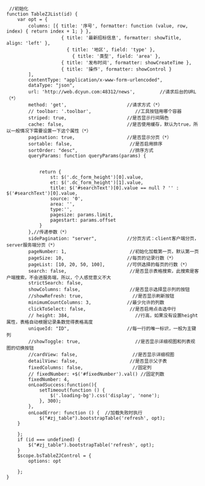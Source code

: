      //初始化
    function TableZJList(id) {
        var opt = {
            columns: [{ title: '序号', formatter: function (value, row, index) { return index + 1; } },
                        { title: '最新招标信息', formatter: showTitle, align: 'left' },
                          { title: '地区', field: 'type' },
                            { title: '类型', field: 'area' },
                        { title: '发布时间', formatter: showCreateTime },
                        { title: '操作', formatter: showControl }
            ],
            contentType: "application/x-www-form-urlencoded",
            dataType: "json",
            url: 'http://web.dcyun.com:48312/news',         //请求后台的URL（*）
            method: 'get',                      //请求方式（*）
            // toolbar: '.toolbar',                //工具按钮用哪个容器
            striped: true,                      //是否显示行间隔色
            cache: false,                       //是否使用缓存，默认为true，所以一般情况下需要设置一下这个属性（*）
            pagination: true,                   //是否显示分页（*）
            sortable: false,                     //是否启用排序
            sortOrder: "desc",                   //排序方式
            queryParams: function queryParams(params) {
              
                    
                return {
                    st: $('.dc_form_height')[0].value,
                    et: $('.dc_form_height')[1].value,
                    title: $('#searchText')[0].value == null ? '' : $('#searchText')[0].value,
                    source: '0',                   
                    area: '',
                    type:'',
                    pagesize: params.limit,
                    pagestart: params.offset
                }
            },//传递参数（*）
            sidePagination: "server",           //分页方式：client客户端分页，server服务端分页（*）
            pageNumber: 1,                       //初始化加载第一页，默认第一页
            pageSize: 10,                       //每页的记录行数（*）
            pageList: [10, 20, 50, 100],        //可供选择的每页的行数（*）
            search: false,                       //是否显示表格搜索，此搜索是客户端搜索，不会进服务端，所以，个人感觉意义不大
            strictSearch: false,
            showColumns: false,                  //是否显示选择显示列的按钮
            //showRefresh: true,                  //是否显示刷新按钮
            minimumCountColumns: 3,             //最少允许的列数
            clickToSelect: false,                //是否启用点击选中行
            // height: 384,                        //行高，如果没有设置height属性，表格自动根据记录条数觉得表格高度
            uniqueId: "ID",                     //每一行的唯一标识，一般为主键列
            //showToggle: true,                    //是否显示详细视图和列表视图的切换按钮
            //cardView: false,                    //是否显示详细视图
            detailView: false,                   //是否显示父子表
            fixedColumns: false,                  //固定列
            // fixedNumber: +$('#fixedNumber').val() //固定列数
            fixedNumber: 4,
            onLoadSuccess:function(){
                setTimeout(function () {
                    $('.loading-bg').css('display', 'none');
                }, 300);
            },
            onLoadError: function () {  //加载失败时执行  
                $("#zj_table").bootstrapTable('refresh', opt);
        }
            
        };
        if (id === undefined) {
            $("#zj_table").bootstrapTable('refresh', opt);
        }
        $scope.bsTableZJControl = {
            options: opt

        };
    }